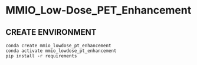 # MMIO_Low-Dose_PET_Enhancement

## CREATE ENVIRONMENT
```
conda create mmio_lowdose_pt_enhancement
conda activate mmio_lowdose_pt_enhancement
pip install -r requirements
```
